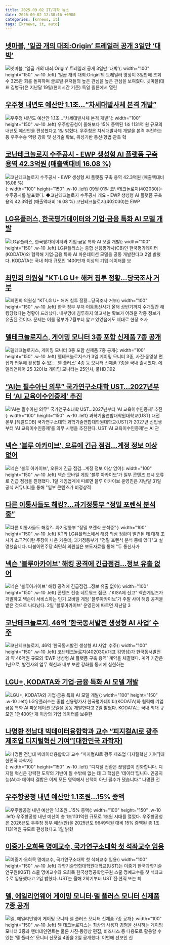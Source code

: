 ```yaml
---
title: 2025.09.02 IT/과학 뉴스
date: 2025-09-02 12:30:16 +0900
categories: [krnews, it]
tags: [krnews, it, auto]
---
```

## [넷마블, ‘일곱 개의 대죄:Origin’ 트레일러 공개 3일만 ‘대박’](https://n.news.naver.com/mnews/article/009/0005551462)

![넷마블, ‘일곱 개의 대죄:Origin’ 트레일러 공개 3일만 ‘대박’](https://mimgnews.pstatic.net/image/origin/009/2025/09/02/5551462.jpg?type=nf220_150){: width="100" height="150" .w-10 .left}
‘일곱 개의 대죄:Origin’의 트레일러 영상이 3일만에 조회수 325만 회를 돌파하며 글로벌 유저들의 높은 관심을 높은 관심을 보여줬다. 넷마블(대표 김병규)은 지난달 19일(현지시간 기준) 독일 쾰른에서 열린

## [우주청 내년도 예산안 1.1조…“차세대발사체 본격 개발”](https://n.news.naver.com/mnews/article/011/0004527526)

![우주청 내년도 예산안 1.1조…“차세대발사체 본격 개발”](https://mimgnews.pstatic.net/image/origin/011/2025/09/01/4527526.jpg?type=nf220_150){: width="100" height="150" .w-10 .left}
우주항공청이 올해보다 15% 증액된 1조 1131억 원 규모의 내년도 예산안을 편성했다고 1일 밝혔다. 우주청은 차세대발사체 개발을 본격 추진하는 등 우주수송 역량 강화 및 신기술 확보, 위성기반 통신·항법·관측 혁

## [코난테크놀로지 수주공시 - EWP 생성형 AI 플랫폼 구축 용역 42.3억원 (매출액대비  16.08 %)](https://n.news.naver.com/mnews/article/015/0005178272)

![코난테크놀로지 수주공시 - EWP 생성형 AI 플랫폼 구축 용역 42.3억원 (매출액대비  16.08 %)](https://mimgnews.pstatic.net/image/origin/015/2025/09/01/5178272.jpg?type=nf220_150){: width="100" height="150" .w-10 .left}
09월 01일 코난테크놀로지(402030)는 수주공시를 발표했다. ◆코난테크놀로지 수주공시 개요 - EWP 생성형 AI 플랫폼 구축 용역 42.3억원 (매출액대비 16.08 %) 코난테크놀로지(402030)는 EWP

## [LG유플러스, 한국평가데이터와 기업·금융 특화 AI 모델 개발](https://n.news.naver.com/mnews/article/277/0005645383)

![LG유플러스, 한국평가데이터와 기업·금융 특화 AI 모델 개발](https://mimgnews.pstatic.net/image/origin/277/2025/09/02/5645383.jpg?type=nf220_150){: width="100" height="150" .w-10 .left}
LG유플러스는 종합 신용평가사(CB)인 한국평가데이터(KODATA)와 협력해 기업·금융 특화 AI 파운데이션 모델을 공동 개발한다고 2일 밝혔다. KODATA는 국내 최대 규모인 1400만개 이상의 기업 데이터를 보

## [최민희 의원실 "KT·LG U+ 해커 침투 정황…당국조사 거부](https://n.news.naver.com/mnews/article/421/0008459963)

![최민희 의원실 "KT·LG U+ 해커 침투 정황…당국조사 거부](https://mimgnews.pstatic.net/image/origin/421/2025/09/01/8459963.jpg?type=nf220_150){: width="100" height="150" .w-10 .left}
한국 정부 부처·이동통신사가 올해 상반기까지 수개월간 해킹당했다는 정황이 드러났다. 내부망에 침투하지 않고서는 확보가 어려운 각종 정보가 유출된 것이다. 문제는 이를 정부가 7월부터 알고 있었음에도 제대로 현장 조사

## [델테크놀로지스, 게이밍 모니터 3종 포함 신제품 7종 공개](https://n.news.naver.com/mnews/article/092/0002388619)

![델테크놀로지스, 게이밍 모니터 3종 포함 신제품 7종 공개](https://mimgnews.pstatic.net/image/origin/092/2025/09/02/2388619.jpg?type=nf220_150){: width="100" height="150" .w-10 .left}
델테크놀로지스가 3일 게이밍 모니터 3종, 사진·동영상 편집과 업무에 활용할 수 있는 '델 플러스' 4종 등 모니터 신제품 7종을 국내 출시했다. 에일리언웨어 25 320Hz 게이밍 모니터는 25인치, 풀HD(192

## [“AI는 필수아닌 의무” 국가연구소대학 UST…2027년부터 ‘AI 교육이수인증제’ 추진](https://n.news.naver.com/mnews/article/016/0002522262)

![“AI는 필수아닌 의무” 국가연구소대학 UST…2027년부터 ‘AI 교육이수인증제’ 추진](https://mimgnews.pstatic.net/image/origin/016/2025/09/01/2522262.jpg?type=nf220_150){: width="100" height="150" .w-10 .left}
과학기술연합대학원대학교(UST) 대전 본부.[헤럴드DB] 국가연구소대학 과학기술연합대학원대학교(UST)가 2027년 신입생부터 ‘AI 교육이수인증제’를 의무 시행을 추진한다. UST ‘AI 교육이수인증제’는 AI 관

## [넥슨 '블루 아카이브', 오류에 긴급 점검…계정 정보 이상 없어](https://n.news.naver.com/mnews/article/421/0008458818)

![넥슨 '블루 아카이브', 오류에 긴급 점검…계정 정보 이상 없어](https://mimgnews.pstatic.net/image/origin/421/2025/09/01/8458818.jpg?type=nf220_150){: width="100" height="150" .w-10 .left}
넥슨 모바일 게임 '블루 아카이브'가 일부 콘텐츠 표시 오류로 긴급 점검을 진행했다. 1일 게임업계에 따르면 블루 아카이브 운영진은 지난달 31일 공식 커뮤니티를 통해 "일부 콘텐츠가 비정상적

## [다른 이통사들도 해킹?…과기정통부 “정밀 포렌식 분석중”](https://n.news.naver.com/mnews/article/422/0000776814)

![다른 이통사들도 해킹?…과기정통부 “정밀 포렌식 분석중”](https://mimgnews.pstatic.net/image/origin/422/2025/09/02/776814.jpg?type=nf220_150){: width="100" height="150" .w-10 .left}
KT와 LG유플러스에서 해킹 의심 정황이 발견된 데 대해 조사가 소극적이란 주장이 나온 가운데, 과기정통부가 "정밀 포렌식 분석 중에 있다"고 설명했습니다. 더불어민주당 최민희 의원실은 보도자료를 통해 "두 통신사가

## [넥슨 '블루아카이브' 해킹 공격에 긴급점검…정보 유출 없어](https://n.news.naver.com/mnews/article/001/0015599843)

![넥슨 '블루아카이브' 해킹 공격에 긴급점검…정보 유출 없어](https://mimgnews.pstatic.net/image/origin/001/2025/09/02/15599843.jpg?type=nf220_150){: width="100" height="150" .w-10 .left}
콘텐츠 전송 네트워크 접근…"KISA에 신고" 넥슨게임즈가 개발하고 넥슨이 서비스하는 인기 모바일 게임 '블루아카이브'가 주말 사이 해킹 공격을 받은 것으로 나타났다. 2일 '블루아카이브' 운영진에 따르면 지난달 3

## [코난테크놀로지, 46억 ‘한국동서발전 생성형 AI 사업’ 수주](https://n.news.naver.com/mnews/article/018/0006104970)

![코난테크놀로지, 46억 ‘한국동서발전 생성형 AI 사업’ 수주](https://mimgnews.pstatic.net/image/origin/018/2025/09/02/6104970.jpg?type=nf220_150){: width="100" height="150" .w-10 .left}
코난테크놀로지(402030)(대표 김영섬)가 한국동서발전과 약 46억원 규모의 ‘EWP 생성형 AI 플랫폼 구축 용역’ 계약을 체결했다. 계약 기간은 1년으로, 발전사의 업무 혁신과 내부 보안 강화를 동시에 실현하는

## [LGU+, KODATA와 기업·금융 특화 AI 모델 개발](https://n.news.naver.com/mnews/article/092/0002388600)

![LGU+, KODATA와 기업·금융 특화 AI 모델 개발](https://mimgnews.pstatic.net/image/origin/092/2025/09/02/2388600.jpg?type=nf220_150){: width="100" height="150" .w-10 .left}
LG유플러스는 종합 신용평가사 한국평가데이터(KODATA)와 협력해 기업 금융 특화 AI 파운데이션 모델을 공동 개발한다고 2일 밝혔다. KODATA는 국내 최대 규모인 1천400만 개 이상의 기업 데이터를 보유한

## [나명환 전남대 빅데이터융합학과 교수 “피지컬AI로 광주 제조업 디지털혁신 기여”[대한민국 과학자]](https://n.news.naver.com/mnews/article/030/0003345869)

![나명환 전남대 빅데이터융합학과 교수 “피지컬AI로 광주 제조업 디지털혁신 기여”[대한민국 과학자]](https://mimgnews.pstatic.net/image/origin/030/2025/09/01/3345869.jpg?type=nf220_150){: width="100" height="150" .w-10 .left}
“디지털 전환은 끊임없이 진화합니다. 디지털 혁신은 강력한 도약의 기반이 될 수밖에 없는 데 그 핵심은 '데이터'입니다. 인공지능(AI)과 데이터 결합은 이제 모든 영역에서 선택이 아닌 필수가 됐습니다.” 나명환 전

## [우주항공청 내년 예산안 1.1조원...15% 증액](https://n.news.naver.com/mnews/article/014/0005399569)

![우주항공청 내년 예산안 1.1조원...15% 증액](https://mimgnews.pstatic.net/image/origin/014/2025/09/01/5399569.jpg?type=nf220_150){: width="100" height="150" .w-10 .left}
우주항공청 내년 예산이 총 1조1131억원 규모로 1조원 시대를 열었다. 우주항공청은 2026년도 우주청 정부 예산(안)을 2025년도 9649억원 대비 15% 증액된 총 1조1131억원 규모로 편성했다고 1일 밝혔

## [이중기·오희목 명예교수, 국가연구소대학 첫 석좌교수 임용](https://n.news.naver.com/mnews/article/366/0001104697)

![이중기·오희목 명예교수, 국가연구소대학 첫 석좌교수 임용](https://mimgnews.pstatic.net/image/origin/366/2025/09/02/1104697.jpg?type=nf220_150){: width="100" height="150" .w-10 .left}
과학기술연합대학원대학교(UST)는 이중기 한국과학기술연구원(KIST) 스쿨 명예교수와 오희목 한국생명공학연구원 스쿨 명예교수를 첫 석좌교수로 임용했다고 2일 밝혔다. UST는 올해 2학기부터 UST 전·현직 또는 퇴

## [델, 에일리언웨어 게이밍 모니터·델 플러스 모니터 신제품 7종 공개](https://n.news.naver.com/mnews/article/014/0005400147)

![델, 에일리언웨어 게이밍 모니터·델 플러스 모니터 신제품 7종 공개](https://mimgnews.pstatic.net/image/origin/014/2025/09/02/5400147.jpg?type=nf220_150){: width="100" height="150" .w-10 .left}
델 테크놀로지스는 최상의 사용자 경험을 선사하는 게이밍 모니터 3종과 엔터테인먼트는 물론 사진·동영상 편집, 비즈니스 등 다용도로 활용할 수 있는 ‘델 플러스’ 모니터 신모델 4종을 2일 공개했다. 이번에 선보인 신

